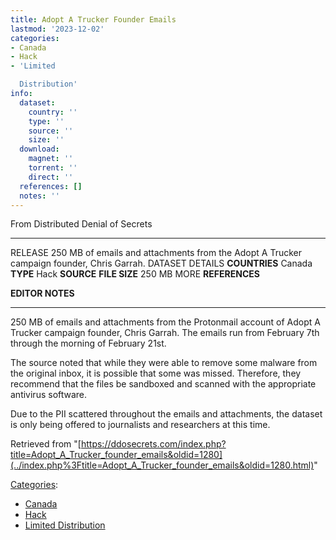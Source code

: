 ```yaml
---
title: Adopt A Trucker Founder Emails
lastmod: '2023-12-02'
categories:
- Canada
- Hack
- 'Limited

  Distribution'
info:
  dataset:
    country: ''
    type: ''
    source: ''
    size: ''
  download:
    magnet: ''
    torrent: ''
    direct: ''
  references: []
  notes: ''
---
```




From Distributed Denial of Secrets

---
RELEASE
250 MB of emails and attachments from the Adopt A Trucker campaign founder, Chris Garrah.
DATASET DETAILS
**COUNTRIES** Canada
**TYPE** Hack
**SOURCE**
**FILE SIZE** 250 MB
MORE
**REFERENCES**

**EDITOR NOTES**

---

250 MB of emails and attachments from the Protonmail account of Adopt A
Trucker campaign founder, Chris Garrah. The emails run from February 7th
through the morning of February 21st.

The source noted that while they were able to remove some malware from
the original inbox, it is possible that some was missed. Therefore, they
recommend that the files be sandboxed and scanned with the appropriate
antivirus software.

Due to the PII scattered throughout the emails and attachments, the
dataset is only being offered to journalists and researchers at this
time.

Retrieved from
"[https://ddosecrets.com/index.php?title=Adopt_A_Trucker_founder_emails&oldid=1280](../index.php%3Ftitle=Adopt_A_Trucker_founder_emails&oldid=1280.html)"

[Categories](./Special:Categories.html "Special:Categories"):

- [Canada](./Category:Canada.html "Category:Canada")
- [Hack](./Category:Hack.html "Category:Hack")
- [Limited
Distribution](./Category:Limited_Distribution.html "Category:Limited Distribution")
